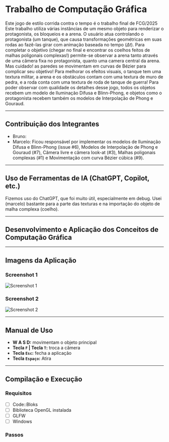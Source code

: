 # Trabalho de Computação Gráfica

Este jogo de estilo corrida contra o tempo é o trabalho final de FCG/2025
Este trabalho utiliza várias instâncias de um mesmo objeto para renderizar o protagonista, os bloqueios e a arena. O usuário atua controlando o protagonista (um tanque), que causa transformações geométricas em suas rodas ao fazê-las girar com animação baseada no tempo ($\Delta t$). Para completar o objetivo (chegar no final e encontrar os coelhos feitos de malhas poligonais complexas!) permite-se observar a arena tanto através de uma câmera fixa no protagonista, quanto uma camera central da arena. Mas cuidado! as paredes se movimentam em curvas de Bézier para complicar seu objetivo! Para melhorar os efeitos visuais, o tanque tem uma textura militar, a arena e os obstáculos contam com uma textura de muro de pedra, e a roda conta com uma textura de roda de tanque de guerra! Para poder observar com qualidade os detalhes desse jogo, todos os objetos recebem um modelo de Iluminação Difusa e Blinn-Phong, e objetos como o protagonista recebem também os modelos de Interpolação de Phong e Gouraud.

---

## Contribuição dos Integrantes

- Bruno:
- Marcelo: Ficou responsável por implementar os modelos de Iluminação Difusa e Blinn-Phong (issue #6), Modelos de Interpolação de Phong e Gouraud (#7), Câmera livre e câmera look-at (#3), Malhas poligonais complexas (#1) e Movimentação com curva Bézier cúbica (#9).

---

## Uso de Ferramentas de IA (ChatGPT, Copilot, etc.)

Fizemos uso do ChatGPT, que foi muito útil, especialmente em debug. Usei (marcelo) bastante para a parte das texturas e na importação do objeto de malha complexa (coelho).

---

## Desenvolvimento e Aplicação dos Conceitos de Computação Gráfica

---

## Imagens da Aplicação

### Screenshot 1

![Screenshot 1](imagens/screenshot1.png)

### Screenshot 2

![Screenshot 2](imagens/screenshot2.png)

---

## Manual de Uso

- **W A S D:** movimentam o objeto principal
- **Tecla `F` | Tecla `T`:** troca a câmera
- **Tecla `Esc`:** fecha a aplicação
- **Tecla `Espaço`:** Atira

---

## Compilação e Execução

### Requisitos

- [ ] Code::Bloks
- [ ] Biblioteca OpenGL instalada
- [ ] GLFW
- [ ] Windows

### Passos
